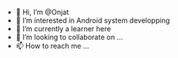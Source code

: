 - 👋 Hi, I’m @Onjat
- 👀 I’m interested in Android system developping
- 🌱 I’m currently a learner here
- 💞️ I’m looking to collaborate on ...
- 📫 How to reach me ...

<!---
Onjat/Onjat is a ✨ special ✨ repository because its `README.md` (this file) appears on your GitHub profile.
You can click the Preview link to take a look at your changes.
--->
